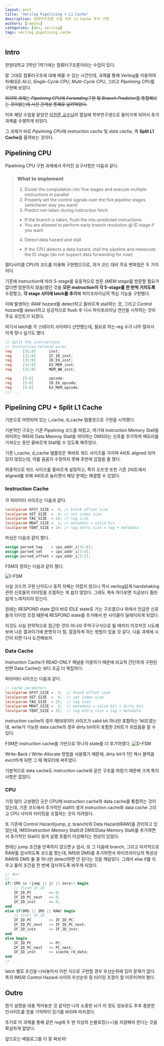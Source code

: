 ```yaml
---
layout: post
title: "Verilog Pipelining + L1 Cache"
description: 컴퓨터구조론 수업 이후 L1 Cache 추가 구현
authors: [ramzxc]
categories: [dev, verilog]
tags: verilog pipelining cache
---
```


## Intro
한양대학교 3학년 1학기에는 컴퓨터구조론이라는 수업이 있다.

말 그대로 컴퓨터구조에 대해 배울 수 있는 시간인데, 과제를 통해 Verilog를 이용하여 차례대로 *ALU*, *Single-Cycle CPU*, *Multi-Cycle CPU*, 그리고 *Pipelining CPU*를 구현해 보았다.

~~마지막 과제는 *Pipelining CPU*에 *Forwading*구현 및 *Branch Predictor*를 통합해보는 것이었는데 시간 관계상 통째로 날려먹었다.~~

이후 해당 수업을 맡았던 [이헌준 교수님](https://hunjunlee.github.io/)의 랩실에 학부연구생으로 들어가게 되어서 추가 과제를 수행하게 되었다.

그 과제가 바로 *Pipelining CPU*에 *instruction cache* 및 *data cache*, 즉 **Split L1 Cache**를 올려보는 것이다.

## Pipelining CPU
Pipelining CPU 구현 과제에서 주어진 요구사항은 다음과 같다.

> ### What to implement
> 1. Divide the computation into five stages and execute multiple instructions in parallel
> 2. Properly set the control signals over the five pipeline stages (whichever way you want)
> 3. Predict not-taken during instruction fetch
> - If the branch is taken, flush the mis-predicted instructions
> - You are allowed to perform early branch resolution @ ID stage if you want
> 4. Detect data hazard and stall
> - If the CPU detects a data hazard, stall the pipeline and reexecute the ID stage (do not support data forwarding for now)

멀티사이클 CPU의 코드를 이용해 구현했으므로, 과거 코드 대비 주요 변화점은 두 가지이다.

기존에 instruction에 따라 5-stage를 유동적으로 방문 (*MEM stage*를 방문할 필요가 없다면 방문하지 않음)했던 것을 **모든 instruction이 각 5-stage를 한 번씩 거치도록** 수정했고, **각 stage 사이에 latch를 추가**해 파이프라이닝의 핵심 기능을 구현했다.

이때 발생하는 *RAW hazard*를 detect하고 올바르게 stall하는 것, 그리고 *Control hazard*를 detect하고 성공적으로 flush 후 다시 파이프라이닝 연산을 시작하는 것이 주요 포인트가 되겠다.

여기서 latch를 각 스테이지 사이마다 선언했는데, 필요로 하는 reg 수가 너무 많아서 이게 맞나 싶기도 했다.

```verilog
// Split the instructions
// Instruction-related wires
reg     [31:0]      inst;
reg     [31:0]      IF_ID_inst;
reg     [31:0]      ID_EX_inst;
reg     [31:0]      EX_MEM_inst;
reg     [31:0]	    MEM_WB_inst;

reg     [5:0]       opcode;
reg     [5:0]       ID_EX_opcode;
reg     [5:0]	    EX_MEM_opcode;
/// ...
```

## Pipelining CPU + Split L1 Cache
기본으로 마련되어 있는 i_cache, d_cache 템플릿으로 구현을 시작했다.

기본적인 구조는 기존 Pipelining 코드를 따랐고, 여기에 Instruction Memory Stall을 의미하는 IMS와 Data Memroy Stall을 의미하는 DMS라는 신호를 추가하여 메모리를 가져오는 동안 올바르게 Stall될 수 있도록 해주었다.

기존 i_cache, d_cache 템플릿은 16비트 워드 사이즈를 가지며 4비트 aligned 되어있지 않았는데, 이를 꼼꼼히 수정하지 못해 초반에 삽질을 좀 했다.

최종적으로 워드 사이즈를 올바르게 설정하고, 특히 오프셋 또한 기존 2비트에서 aligned를 위해 4비트로 늘리면서 해당 문제는 해결할 수 있었다.

### Instruction Cache
각 파라미터 사이즈는 다음과 같다.
```verilog
localparam OFST_SIZE =  4; // block offset size
localparam SET_SIZE  =  4; // set index size
localparam TAG_SIZE  = 23; // tag size
localparam MDAT_SIZE =  1; // metadata = valid bit
localparam TENT_SIZE = 24; // tag entry size = tag + metadata
```
파싱은 다음과 같이 했다.
```verilog
assign parsed_tag    = cpu_addr_i[31:8];
assign parsed_set    = cpu_addr_i[7:4];
assign parsed_offset = cpu_addr_i[3:2];
```
FSM의 정의는 다음과 같이 했다.

![I-FSM](/assets/img/202508041/I-FSM.png)

사실 코드의 구현 난이도나 동작 자체는 어렵지 않으나 역시 verilog답게 handshaking 관련 신호들의 타이밍을 조절하는 게 쉽지 않았다. 그래도 계속 하다보면 지금보다 훨씬 쉽게 느껴지리라 믿는다.

원래는 RESPOND state 없이 바로 IDLE state로 가는 구조였으나 위에서 언급한 신호들의 타이밍 조정 떄문에 RESPOND state를 추가해서 한 사이클이 딜레이되게 되었다. 

이것도 사실 전략적으로 접근한 것이 아니라 주먹구구식으로 될 때까지 이것저것 시도해보며 나온 결과이기에 분명히 더 잘, 깔끔하게 하는 방법이 있을 것 같다. 다음 과제에 시간이 되면 다시 도전해보자.

### Data Cache
Instruction Cache가 READ-ONLY 채널을 이용하기 때문에 비교적 간단하게 구현된 반면 Data Cache는 보다 조금 더 복잡하다.

파라미터 사이즈는 다음과 같다.
```verilog
// cache parameters
localparam OFST_SIZE =  4;  // block offset size
localparam SET_SIZE  =  4;  // set index size
localparam TAG_SIZE  = 23;  // tag size
localparam MDAT_SIZE =  2;  // metadata = valid bit + dirty bit
localparam TENT_SIZE = 25;  // tag entry size = tag + metadata
```

instruction cache의 경우 메타데이터 사이즈가 valid bit 하나만 포함하는 1비트였는데, write가 가능한 data cache의 경우 dirty bit까지 포함한 2비트가 되었음을 알 수 있다.

FSM은 instruction cache를 기반으로 하나의 state를 더 추가하였다.
![D-FSM](/assets/img/202508041/D-FSM.png)

Write-Back / Write-Allocate 방법을 사용했기 때문에, dirty bit가 1인 캐시 블럭을 evict하게 되면 그 때 메모리에 써주었다.

기본적으로 data cache도 instruction cache와 같은 구조를 따랐기 때문에 크게 특이사항은 없었다.

### CPU
가장 많이 고생했던 곳은 CPU에 instruction cache와 data cache를 통합하는 것이었는데, 기존 코드에서 추가적인 stall이 생겨 instruction cache와 data cache 그리고 CPU 사이의 타이밍을 조절하는 것이 어려웠다.

또 기존에 Control Hazard(jump, jr, branch)와 Data Hazard(RAW)를 관리하고 있었는데, IMS(Instruction Memory Stall)과 DMS(Data Memory Stall)를 추가하면서 추가적인 Stall이 생겨 실행 흐름이 이상해지는 현상이 있었다.

원래는 jump 조건을 만족하지 않으면 jr 검사, 또 그 다음에 branch, 그리고 마지막으로 RAW를 검사하도록 코드를 짰는데, IMS와 DMS를 추가하면서 파이프라이닝의 특성상 RAW와 DMS 둘 중 하나만 detect하면 안 된다는 것을 깨달았다. 그래서 else if를 지우고 둘의 조건을 한 번에 검사하도록 바꾸게 되었다.

```verilog
// 예시
// ...
if(!IMS && (jump || jr || zero)) begin
	// flush IF_ID
	IF_ID_PC        <= 0;
	IF_ID_PC_next   <= 0;
	IF_ID_inst      <= 0;
end
else if(DMS || IMS || RAW) begin
	// stall IF_ID
	IF_ID_PC        <= IF_ID_PC;
	IF_ID_PC_next   <= IF_ID_PC_next;
	IF_ID_inst      <= IF_ID_inst;
end
else begin
	IF_ID_PC        <= PC;
	IF_ID_PC_next   <= PC_next;
	IF_ID_inst      <= icache_rd_data;
end
// ...
```
latch 별로 조건을 나눠놓아서 이런 식으로 구현할 경우 우선순위에 있어 문제가 없다. 특히 IMS와 Control Hazard 사이의 우선순위 및 타이밍 조정이 잘 이루어져야 했다.

## Outro
뭔가 설명을 대충 적어놓은 것 같지만 나의 소중한 뇌가 이 정도 정보로도 추후 충분한 인사이트를 얻을 기억력이 있기를 바라며 마치겠다.

추가로 이 과제를 통해 같은 reg에 두 번 이상의 논블로킹(<=)을 지양해야 한다는 것을 확실하게 알았다. 

앞으로는 베릴로그를 더 잘 짜보자!